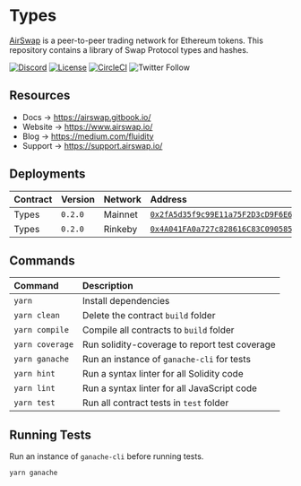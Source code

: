 # Types

[AirSwap](https://www.airswap.io/) is a peer-to-peer trading network for Ethereum tokens. This repository contains a library of Swap Protocol types and hashes.

[![Discord](https://img.shields.io/discord/590643190281928738.svg)](https://discord.gg/ecQbV7H)
[![License](https://img.shields.io/badge/License-Apache%202.0-blue.svg)](https://opensource.org/licenses/Apache-2.0)
[![CircleCI](https://circleci.com/gh/airswap/airswap-protocols.svg?style=svg&circle-token=73bd6668f836ce4306dbf6ca32109ddbb5b7e1fe)](https://circleci.com/gh/airswap/airswap-protocols)
![Twitter Follow](https://img.shields.io/twitter/follow/airswap?style=social)

## Resources

- Docs → https://airswap.gitbook.io/
- Website → https://www.airswap.io/
- Blog → https://medium.com/fluidity
- Support → https://support.airswap.io/

## Deployments

| Contract | Version | Network | Address                                                                                                                         |
| :------- | :------ | :------ | :------------------------------------------------------------------------------------------------------------------------------ |
| Types    | `0.2.0` | Mainnet | [`0x2fA5d35f9c99E11a75F2D3cD9F6E6d904a1241C5`](https://etherscan.io/address/0x2fA5d35f9c99E11a75F2D3cD9F6E6d904a1241C5)         |
| Types    | `0.2.0` | Rinkeby | [`0x4A041FA0a727c828616C83C090585913221641ba`](https://rinkeby.etherscan.io/address/0x4A041FA0a727c828616C83C090585913221641ba) |

## Commands

| Command         | Description                                   |
| :-------------- | :-------------------------------------------- |
| `yarn`          | Install dependencies                          |
| `yarn clean`    | Delete the contract `build` folder            |
| `yarn compile`  | Compile all contracts to `build` folder       |
| `yarn coverage` | Run solidity-coverage to report test coverage |
| `yarn ganache`  | Run an instance of `ganache-cli` for tests    |
| `yarn hint`     | Run a syntax linter for all Solidity code     |
| `yarn lint`     | Run a syntax linter for all JavaScript code   |
| `yarn test`     | Run all contract tests in `test` folder       |

## Running Tests

Run an instance of `ganache-cli` before running tests.

```
yarn ganache
```
